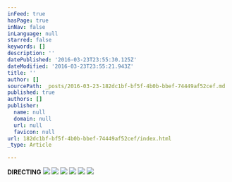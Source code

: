 ```yaml
---
inFeed: true
hasPage: true
inNav: false
inLanguage: null
starred: false
keywords: []
description: ''
datePublished: '2016-03-23T23:55:30.125Z'
dateModified: '2016-03-23T23:55:21.943Z'
title: ''
author: []
sourcePath: _posts/2016-03-23-182dc1bf-bf5f-4b0b-bbef-74449af52cef.md
published: true
authors: []
publisher:
  name: null
  domain: null
  url: null
  favicon: null
url: 182dc1bf-bf5f-4b0b-bbef-74449af52cef/index.html
_type: Article

---
```

**DIRECTING**
![](https://the-grid-user-content.s3-us-west-2.amazonaws.com/9d448242-cf43-4b67-9aca-c7c493e7d6e7.jpg)
![](https://the-grid-user-content.s3-us-west-2.amazonaws.com/204372bb-0c07-40f2-9d15-310640ee5183.png)
![](https://the-grid-user-content.s3-us-west-2.amazonaws.com/e0fcaeb6-2506-4198-8efc-e6b1adc15ade.jpg)
![](https://s3-us-west-2.amazonaws.com/the-grid-img/p/e57905d9530fe93a6137af4f4a342118a4e7f8aa.jpg)
![](https://s3-us-west-2.amazonaws.com/the-grid-img/p/585a79567200c21437d49241e0e4b3730b3ab679.jpg)
![](https://s3-us-west-2.amazonaws.com/the-grid-img/p/775a5cf4e2a488a0021bca88af1fba5c8ed0c60b.jpg)